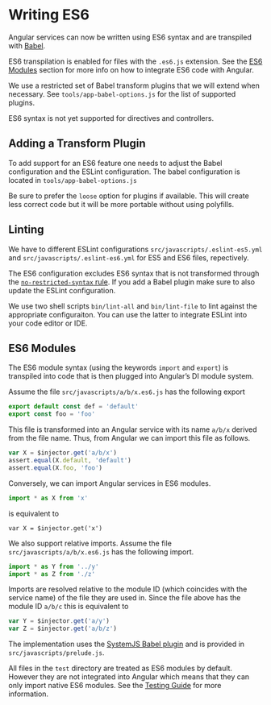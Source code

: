 Writing ES6
===========

Angular services can now be written using ES6 syntax and are transpiled with
[Babel][babel].

ES6 transpilation is enabled for files with the `.es6.js` extension. See the
[ES6 Modules](#es6-modules) section for more info on how to integrate ES6 code
with Angular.

We use a restricted set of Babel transform plugins that we will extend when
necessary. See `tools/app-babel-options.js` for the list of supported plugins.

ES6 syntax is not yet supported for directives and controllers.

[babel]: http://babeljs.io/


Adding a Transform Plugin
-------------------------

To add support for an ES6 feature one needs to adjust the Babel configuration
and the ESLint configuration. The babel configuration is located in
`tools/app-babel-options.js`

Be sure to prefer the `loose` option for plugins if available. This will create
less correct code but it will be more portable without using polyfills.


Linting
-------

We have to different ESLint configurations `src/javascripts/.eslint-es5.yml` and
`src/javascripts/.eslint-es6.yml` for ES5 and ES6 files, repectively.

The ES6 configuration excludes ES6 syntax that is not transformed through the
[`no-restricted-syntax` rule][no-restricted-syntax-rule]. If you add a Babel
plugin make sure to also update the ESLint configuration.

We use two shell scripts `bin/lint-all` and `bin/lint-file` to lint against the
appropriate configuraiton. You can use the latter to integrate ESLint into your
code editor or IDE.

[no-restricted-syntax-rule]: http://eslint.org/docs/rules/no-restricted-syntax


ES6 Modules
-----------

The ES6 module syntax (using the keywords `import` and `export`) is transpiled
into code that is then plugged into Angular’s DI module system.

Assume the file `src/javascripts/a/b/x.es6.js` has the following export
~~~js
export default const def = 'default'
export const foo = 'foo'
~~~
This file is transformed into an Angular service with its name `a/b/x` derived
from the file name. Thus, from Angular we can import this file as follows.
~~~js
var X = $injector.get('a/b/x')
assert.equal(X.default, 'default')
assert.equal(X.foo, 'foo')
~~~

Conversely, we can import Angular services in ES6 modules.
~~~js
import * as X from 'x'
~~~
is equivalent to
~~~
var X = $injector.get('x')
~~~

We also support relative imports. Assume the file `src/javascripts/a/b/x.es6.js`
has the following import.
~~~js
import * as Y from '../y'
import * as Z from './z'
~~~
Imports are resolved relative to the module ID (which coincides with the service
name) of the file they are used in. Since the file above has the module ID
`a/b/c` this is equivalent to
~~~js
var Y = $injector.get('a/y')
var Z = $injector.get('a/b/z')
~~~

The implementation uses the [SystemJS Babel plugin][babel-systemjs] and is
provided in `src/javascripts/prelude.js`.

All files in the `test` directory are treated as ES6 modules by default. However
they are not integrated into Angular which means that they can only import
native ES6 modules. See the [Testing Guide](./testing.md#module-system) for more
information.


[babel-systemjs]: http://babeljs.io/docs/plugins/transform-es2015-modules-systemjs/
